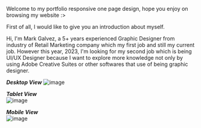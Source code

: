 
Welcome to my portfolio responsive one page design, hope you enjoy on browsing my website :>

First of all, I would like to give you an introduction about myself.

Hi, I'm Mark Galvez, a 5+ years experienced Graphic Designer from industry of Retail Marketing company which my first job and still my current job. However this year, 2023, I'm looking for my second job which is being UI/UX Designer because I want to explore more knowledge not only by using Adobe Creative Suites or other softwares that use of being graphic designer.
 
**_Desktop View_**
![image](https://github.com/markgalvez25/portfolio/assets/130833058/4e7192e1-dbc4-4887-8c26-331f0ddeab25)


**_Tablet View_**
<br>
![image](https://github.com/markgalvez25/portfolio/assets/130833058/a639fc75-9988-4eb1-9950-bae6f733006b)


**_Mobile View_**
<br>
![image](https://github.com/markgalvez25/portfolio/assets/130833058/ab6de5fa-c579-43f7-88ed-52f7d2a1bb45)

